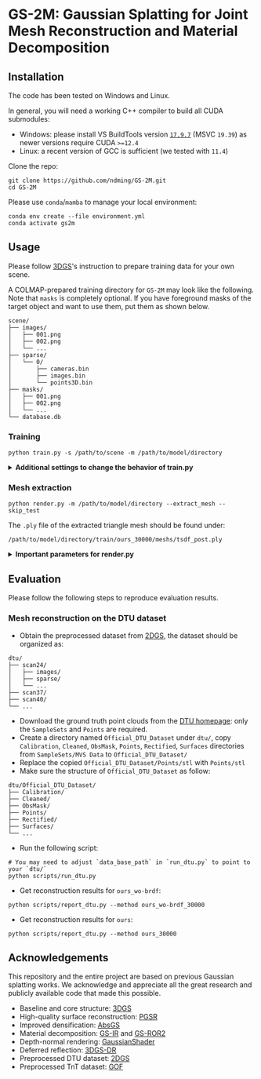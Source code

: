 # GS-2M: Gaussian Splatting for Joint Mesh Reconstruction and Material Decomposition

## Installation
The code has been tested on Windows and Linux.

In general, you will need a working C++ compiler to build all CUDA submodules:
- Windows: please install VS BuildTools version [`17.9.7`](https://learn.microsoft.com/en-us/visualstudio/releases/2022/release-history)
(MSVC `19.39`) as newer versions require CUDA `>=12.4`
- Linux: a recent version of GCC is sufficient (we tested with `11.4`)

Clone the repo:
```
git clone https://github.com/ndming/GS-2M.git
cd GS-2M
```

Please use `conda`/`mamba` to manage your local environment:
```
conda env create --file environment.yml
conda activate gs2m
```

## Usage
Please follow [3DGS](https://github.com/graphdeco-inria/gaussian-splatting)'s instruction to prepare training data for your own scene.

A COLMAP-prepared training directory for `GS-2M` may look like the following. Note that `masks` is completely optional.
If you have foreground masks of the target object and want to use them, put them as shown below. 
```
scene/
├── images/
│   ├── 001.png
│   ├── 002.png
│   └── ...
├── sparse/
│   └── 0/
│       ├── cameras.bin
│       ├── images.bin
│       └── points3D.bin
├── masks/
│   ├── 001.png
│   ├── 002.png
│   └── ...
└── database.db
```

### Training
```
python train.py -s /path/to/scene -m /path/to/model/directory
```

<details>
<summary><span style="font-weight: bold;">Additional settings to change the behavior of train.py</span></summary>

- `--material`: enable material decomposition as part of training, default to `False`.
- `--reflection_threshold`: control how sensitive multi-view photometric variations to the detection of smooth surfaces.
We suggest setting to `1.0` or greater for diffuse surfaces, and less than `1.0` for reflective surfaces.
- `--lambda_smooth`: if there are not enough reflection clues, increase this parameter to propagate correctly identified roughness.
- `--lambda_normal`: if the reconstructed mesh is not water-tight, increase this parameter to fill the gaps.
- `-r`: downscale input images, recommended for high resolution training data (more than 1k6 pixels width/height).
For example, `-r 2` will train with images at half the resolution of the original.
- `--masks`: the name of the directory containing masks of foreground object. For the directory structure shown above,
the option shall be specified as `--masks masks`. Note that, by default, the code will pick up the alpha channel of the
GT images for foreground masks if they are RGBA. However, training will prioritize `--masks` over alpha channel if
they both co-exist.
- `--mask_gt`: even with `--masks` or the alpha channel from input images, training would still perform with unmasked RGB
as GT. To mask them out and fit Gaussians to the foreground object only, add this option. This is especially useful for
reconstructing objects from scenes with overwhelming background.

</details>

### Mesh extraction
```
python render.py -m /path/to/model/directory --extract_mesh --skip_test
```

The `.ply` file of the extracted triangle mesh should be found under:
```
/path/to/model/directory/train/ours_30000/meshs/tsdf_post.ply
```

<details>
<summary><span style="font-weight: bold;">Important parameters for render.py</span></summary>

- `--max_depth`: the maximum distance beyond which points will be discared during depth fusion. This can be estimated
from the scene's half extent value reported during training/rendering.
- `--voxel_size`: how dense the sampling grid should be for TSDF fusion.
- `--sdf_trunc`: smaller values yield sharper surfaces but increase sensitivity to depth noise, while larger values
improve robustness to noise but blur fine details.
- `--num_clusters`: how many clusters to keep for mesh post-processing, default to 1 (extract a single object).

</details>

## Evaluation
Please follow the following steps to reproduce evaluation results.

### Mesh reconstruction on the DTU dataset
- Obtain the preprocessed dataset from [2DGS](https://surfsplatting.github.io/), the dataset should be organized as:
```
dtu/
├── scan24/
│   ├── images/
│   ├── sparse/
│   └── ...
├── scan37/
├── scan40/
└── ...
```
- Download the ground truth point clouds from the [DTU homepage](https://roboimagedata.compute.dtu.dk/?page_id=36):
only the `SampleSets` and `Points` are required.
- Create a directory named `Official_DTU_Dataset` under `dtu/`, copy `Calibration`, `Cleaned`, `ObsMask`, `Points`,
`Rectified`, `Surfaces` directories from `SampleSets/MVS Data` to `Official_DTU_Dataset/`
- Replace the copied `Official_DTU_Dataset/Points/stl` with `Points/stl`
- Make sure the structure of `Official_DTU_Dataset` as follow:
```
dtu/Official_DTU_Dataset/
├── Calibration/
├── Cleaned/
├── ObsMask/
├── Points/
├── Rectified/
├── Surfaces/
└── ...
```
- Run the following script:
```
# You may need to adjust `data_base_path` in `run_dtu.py` to point to your `dtu/`
python scripts/run_dtu.py
```
- Get reconstruction results for `ours_wo-brdf`:
```
python scripts/report_dtu.py --method ours_wo-brdf_30000
```
- Get reconstruction results for `ours`:
```
python scripts/report_dtu.py --method ours_30000
```

## Acknowledgements
This repository and the entire project are based on previous Gaussian splatting works. We acknowledge and appreciate
all the great research and publicly available code that made this possible.
- Baseline and core structure: [3DGS](https://repo-sam.inria.fr/fungraph/3d-gaussian-splatting/)
- High-quality surface reconstruction: [PGSR](https://zju3dv.github.io/pgsr/)
- Improved densification: [AbsGS](https://ty424.github.io/AbsGS.github.io/)
- Material decomposition: [GS-IR](https://lzhnb.github.io/project-pages/gs-ir.html) and [GS-ROR2](https://arxiv.org/abs/2406.18544)
- Depth-normal rendering: [GaussianShader](https://asparagus15.github.io/GaussianShader.github.io/)
- Deferred reflection: [3DGS-DR](https://gapszju.github.io/3DGS-DR/)
- Preprocessed DTU dataset: [2DGS](https://surfsplatting.github.io/)
- Preprocessed TnT dataset: [GOF](https://niujinshuchong.github.io/gaussian-opacity-fields/)
